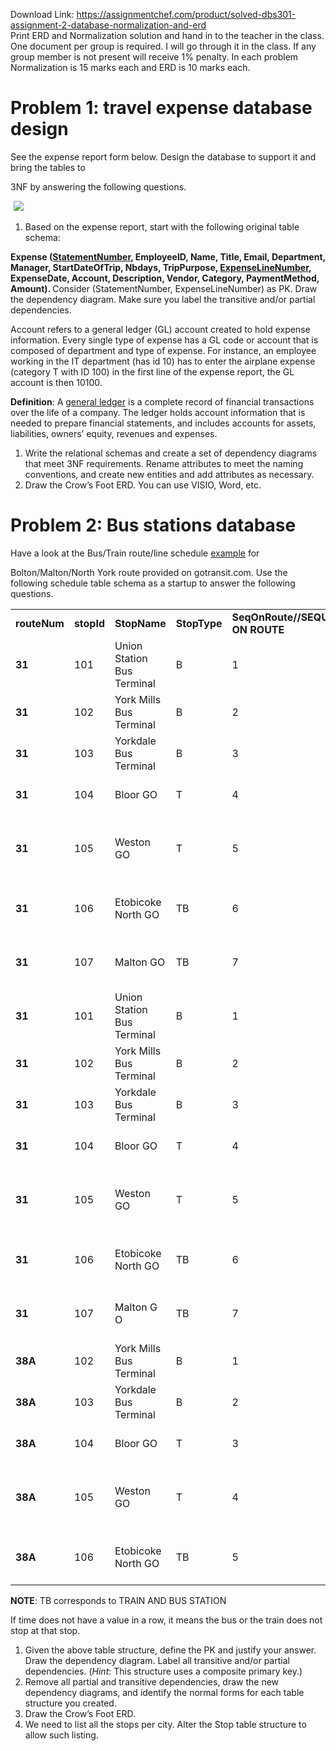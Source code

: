 Download Link: https://assignmentchef.com/product/solved-dbs301-assignment-2-database-normalization-and-erd
<br>
Print ERD and Normalization solution and hand in to the teacher in the class. One document per group is required. I will go through it in the class. If any group member is not present will receive 1% penalty. In each problem Normalization is 15 marks each and ERD is 10 marks each.




<h1>Problem 1:  travel expense database design</h1>

See the expense report form below. Design the database to support it and bring the tables to

3NF by answering the following questions.

<img decoding="async" data-recalc-dims="1" data-src="https://i0.wp.com/www.ankitcodinghub.com/wp-content/uploads/2020/01/224-1.png?w=980&amp;ssl=1" class="aligncenter lazyload" src="data:image/gif;base64,R0lGODlhAQABAAAAACH5BAEKAAEALAAAAAABAAEAAAICTAEAOw==">

 <noscript>

  <img decoding="async" class="aligncenter" src="https://i0.wp.com/www.ankitcodinghub.com/wp-content/uploads/2020/01/224-1.png?w=980&amp;ssl=1" data-recalc-dims="1">

 </noscript>

<ol>

 <li>Based on the expense report, start with the following original table schema:</li>

</ol>

<strong>Expense </strong><strong>(<u>StatementNumber</u>, EmployeeID, Name, Title, Email, Department, Manager, StartDateOfTrip, Nbdays, TripPurpose, <u>ExpenseLineNumber</u>, ExpenseDate, Account, Description, Vendor, Category, PaymentMethod, Amount)</strong><strong>. </strong>Consider (StatementNumber, ExpenseLineNumber) as PK. Draw the dependency diagram. Make sure you label the transitive and/or partial dependencies.

Account refers to a general ledger (GL) account created to hold expense information. Every single type of expense has a GL code or account that is composed of department and type of expense. For instance, an employee working in the IT department (has id 10) has to enter the airplane expense (category T with ID 100) in the first line of the expense report, the GL account is then 10100.

<strong>Definition</strong>:  A <a href="http://www.investopedia.com/terms/g/generalledger.asp">general ledger</a> is a complete record of financial transactions over the life of a company. The ledger holds account information that is needed to prepare financial statements, and includes accounts for assets, liabilities, owners’ equity, revenues and expenses.

<ol>

 <li>Write the relational schemas and create a set of dependency diagrams that meet 3NF requirements. Rename attributes to meet the naming conventions, and create new entities and add attributes as necessary.</li>

 <li>Draw the Crow’s Foot ERD. You can use VISIO, Word, etc.</li>

</ol>

<h1>Problem 2: Bus stations database</h1>

Have a look at the Bus/Train route/line schedule <a href="http://www.gotransit.com/timetables/en/schedules/schedules_window.aspx?tableid=38&amp;dir=N&amp;date=2016-06-29&amp;parentid=1">example</a> for

Bolton/Malton/North York route provided on gotransit.com.  Use the following schedule table schema as a startup to answer the following questions.




<table width="696">

 <tbody>

  <tr>

   <td width="78"><strong>routeNum</strong></td>

   <td width="54"><strong>stopId</strong></td>

   <td width="84"><strong>StopName</strong></td>

   <td width="72"><strong>StopType</strong></td>

   <td width="96"><strong>SeqOnRoute</strong><strong>//SEQUENCE ON ROUTE</strong></td>

   <td width="102"><strong>Depaturetime</strong></td>

   <td width="144"><strong>stopLocation</strong></td>

   <td width="66"><strong>status</strong></td>

  </tr>

  <tr>

   <td width="78"><strong>31</strong></td>

   <td width="54">101</td>

   <td width="84">Union Station Bus Terminal</td>

   <td width="72">B</td>

   <td width="96">1</td>

   <td width="102">09 00</td>

   <td width="144">141 Bay Street, Toronto, ON</td>

   <td width="66">On time</td>

  </tr>

  <tr>

   <td width="78"><strong>31</strong></td>

   <td width="54">102</td>

   <td width="84">York Mills Bus Terminal</td>

   <td width="72">B</td>

   <td width="96">2</td>

   <td width="102">09 00</td>

   <td width="144">4023 Yonge St., North York, ON</td>

   <td width="66">On time</td>

  </tr>

  <tr>

   <td width="78"><strong>31</strong></td>

   <td width="54">103</td>

   <td width="84">Yorkdale Bus Terminal</td>

   <td width="72">B</td>

   <td width="96">3</td>

   <td width="102">09 00</td>

   <td width="144">1 Yorkdale Road, North York, ON</td>

   <td width="66">On time</td>

  </tr>

  <tr>

   <td width="78"><strong>31</strong></td>

   <td width="54">104</td>

   <td width="84">Bloor GO</td>

   <td width="72">T</td>

   <td width="96">4</td>

   <td width="102">09 00</td>

   <td width="144">1456 Bloor Street West, Toronto, ON</td>

   <td width="66">On time</td>

  </tr>

  <tr>

   <td width="78"><strong>31</strong></td>

   <td width="54">105</td>

   <td width="84">Weston GO</td>

   <td width="72">T</td>

   <td width="96">5</td>

   <td width="102">09 00</td>

   <td width="144">1865 Weston Road, Etobicoke, ON</td>

   <td width="66">On time</td>

  </tr>

  <tr>

   <td width="78"><strong>31</strong></td>

   <td width="54">106</td>

   <td width="84">Etobicoke North GO</td>

   <td width="72">TB</td>

   <td width="96">6</td>

   <td width="102">09 00</td>

   <td width="144">1949 Kipling Ave., Etobicoke, ON</td>

   <td width="66">On time</td>

  </tr>

  <tr>

   <td width="78"><strong>31</strong></td>

   <td width="54">107</td>

   <td width="84">Malton GO</td>

   <td width="72">TB</td>

   <td width="96">7</td>

   <td width="102">09 00</td>

   <td width="144">3060 Derry Rd. E., Mississauga, ON</td>

   <td width="66">On time</td>

  </tr>

  <tr>

   <td width="78"><strong>31</strong></td>

   <td width="54">101</td>

   <td width="84">Union Station Bus Terminal</td>

   <td width="72">B</td>

   <td width="96">1</td>

   <td width="102">09 30</td>

   <td width="144">141 Bay Street, Toronto, ON</td>

   <td width="66">On time</td>

  </tr>

  <tr>

   <td width="78"><strong>31</strong></td>

   <td width="54">102</td>

   <td width="84">York Mills Bus Terminal</td>

   <td width="72">B</td>

   <td width="96">2</td>

   <td width="102">09 30</td>

   <td width="144">4023 Yonge St., North York, ON</td>

   <td width="66">On time</td>

  </tr>

  <tr>

   <td width="78"><strong>31</strong></td>

   <td width="54">103</td>

   <td width="84">Yorkdale Bus Terminal</td>

   <td width="72">B</td>

   <td width="96">3</td>

   <td width="102">09 30</td>

   <td width="144">1 Yorkdale Road, North York, ON</td>

   <td width="66">On time</td>

  </tr>

  <tr>

   <td width="78"><strong>31</strong></td>

   <td width="54">104</td>

   <td width="84">Bloor GO</td>

   <td width="72">T</td>

   <td width="96">4</td>

   <td width="102">09 30</td>

   <td width="144">1456 Bloor Street West, Toronto, ON</td>

   <td width="66">On time</td>

  </tr>

  <tr>

   <td width="78"><strong>31</strong></td>

   <td width="54">105</td>

   <td width="84">Weston GO</td>

   <td width="72">T</td>

   <td width="96">5</td>

   <td width="102">09 30</td>

   <td width="144">1865 Weston Road, Etobicoke, ON</td>

   <td width="66">On time</td>

  </tr>

  <tr>

   <td width="78"><strong>31</strong></td>

   <td width="54">106</td>

   <td width="84">Etobicoke North GO</td>

   <td width="72">TB</td>

   <td width="96">6</td>

   <td width="102">09 30</td>

   <td width="144">1949 Kipling Ave., Etobicoke, ON</td>

   <td width="66">On time</td>

  </tr>

  <tr>

   <td width="78"><strong>31</strong></td>

   <td width="54">107</td>

   <td width="84">Malton G O</td>

   <td width="72">TB</td>

   <td width="96">7</td>

   <td width="102">09 30</td>

   <td width="144">3060 Derry Rd. E., Mississauga, ON</td>

   <td width="66">On time</td>

  </tr>

  <tr>

   <td width="78"><strong>38A</strong></td>

   <td width="54">102</td>

   <td width="84">York Mills Bus Terminal</td>

   <td width="72">B</td>

   <td width="96">1</td>

   <td width="102">17 20</td>

   <td width="144">4023 Yonge St., North York, ON</td>

   <td width="66">Delayed</td>

  </tr>

  <tr>

   <td width="78"><strong>38A</strong></td>

   <td width="54">103</td>

   <td width="84">Yorkdale Bus Terminal</td>

   <td width="72">B</td>

   <td width="96">2</td>

   <td width="102">17 20</td>

   <td width="144">1 Yorkdale Road, North York, ON</td>

   <td width="66">Delayed</td>

  </tr>

  <tr>

   <td width="78"><strong>38A</strong></td>

   <td width="54">104</td>

   <td width="84">Bloor GO</td>

   <td width="72">T</td>

   <td width="96">3</td>

   <td width="102">17 20</td>

   <td width="144">1456 Bloor Street West, Toronto, ON</td>

   <td width="66">Delayed</td>

  </tr>

  <tr>

   <td width="78"><strong>38A</strong></td>

   <td width="54">105</td>

   <td width="84">Weston GO</td>

   <td width="72">T</td>

   <td width="96">4</td>

   <td width="102">17 20</td>

   <td width="144">1865 Weston Road, Etobicoke, ON</td>

   <td width="66">Delayed</td>

  </tr>

  <tr>

   <td width="78"><strong>38A</strong></td>

   <td width="54">106</td>

   <td width="84">Etobicoke North GO</td>

   <td width="72">TB</td>

   <td width="96">5</td>

   <td width="102">17 20</td>

   <td width="144">1949 Kipling Ave., Etobicoke, ON</td>

   <td width="66">Delayed</td>

  </tr>

 </tbody>

</table>

<strong>NOTE</strong>: TB corresponds to TRAIN AND BUS STATION

If time does not have a value in a row, it means the bus or the train does not stop at that stop.

<ol>

 <li>Given the above table structure, define the PK and justify your answer. Draw the dependency diagram. Label all transitive and/or partial dependencies. (<em>Hint</em>: This structure uses a composite primary key.)</li>

 <li>Remove all partial and transitive dependencies, draw the new dependency diagrams, and identify the normal forms for each table structure you created.</li>

 <li>Draw the Crow’s Foot ERD.</li>

 <li>We need to list all the stops per city. Alter the Stop table structure to allow such listing.</li>

</ol>




<strong> </strong>